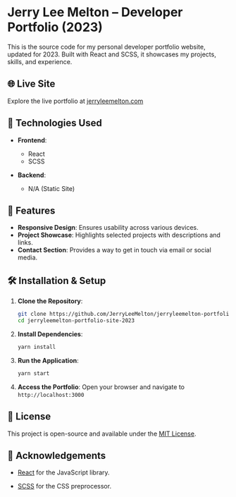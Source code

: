 # Jerry Lee Melton – Developer Portfolio (2023)

This is the source code for my personal developer portfolio website, updated for 2023. Built with React and SCSS, it showcases my projects, skills, and experience.

## 🌐 Live Site

Explore the live portfolio at [jerryleemelton.com](https://jerryleemelton.com)

## 🧰 Technologies Used

- **Frontend**:
  - React
  - SCSS

- **Backend**:
  - N/A (Static Site)

## 🚀 Features

- **Responsive Design**: Ensures usability across various devices.
- **Project Showcase**: Highlights selected projects with descriptions and links.
- **Contact Section**: Provides a way to get in touch via email or social media.

## 🛠️ Installation & Setup

1. **Clone the Repository**:
   ```bash
   git clone https://github.com/JerryLeeMelton/jerryleemelton-portfolio-site-2023.git
   cd jerryleemelton-portfolio-site-2023
2. **Install Dependencies**:
   ```bash
   yarn install
3. **Run the Application**:
   ```bash
   yarn start
4. **Access the Portfolio**:
   Open your browser and navigate to `http://localhost:3000`

## 📄 License

This project is open-source and available under the [MIT License](LICENSE).

## 🙌 Acknowledgements

-   [React](https://reactjs.org/) for the JavaScript library.
    
-   [SCSS](https://sass-lang.com/) for the CSS preprocessor.
